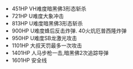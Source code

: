 * 451HP VH难度暗黑佛3形态斩杀 
* 721HP U难度大象冲击
* 813HP U难度暗黑佛3形态斩杀 
* 900HP U难度蜂后反击炸弹. 40火炕厄普西隆炸弹
* 950HP U难度SB龙激光攻击
* 1101HP 大叔天罚最多一次攻击
* 1401HP 人马步枪一击,暗黑佛2次追踪导弹
* 1601HP 安全线